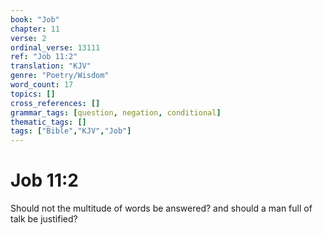 ```yaml
---
book: "Job"
chapter: 11
verse: 2
ordinal_verse: 13111
ref: "Job 11:2"
translation: "KJV"
genre: "Poetry/Wisdom"
word_count: 17
topics: []
cross_references: []
grammar_tags: [question, negation, conditional]
thematic_tags: []
tags: ["Bible","KJV","Job"]
---
```


# Job 11:2

Should not the multitude of words be answered? and should a man full of talk be justified?
